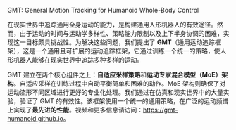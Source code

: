 GMT: General Motion Tracking for Humanoid Whole-Body Control



在现实世界中追踪通用全身运动的能力，是构建通用人形机器人的有效途径。然而，由于运动的时间与运动学多样性、策略能力限制以及上下半身协调的困难，实现这一目标颇具挑战性。为解决这些问题，我们提出了 **GMT**（通用运动追踪框架），这是一个通用且可扩展的运动追踪框架，它通过训练一个统一的策略，使人形机器人能够在现实世界中追踪多种多样的运动。    

GMT 建立在两个核心组件之上：**自适应采样策略**和**运动专家混合模型（MoE）架构**。自适应采样在训练过程中自动平衡简单和困难的动作。MoE 架构则确保了对运动流形不同区域进行更好的专业化处理。我们通过在仿真和现实世界中的大量实验，验证了 GMT 的有效性。该框架使用一个统一的通用策略，在广泛的运动频谱上实现了**最先进的性能**。视频和更多信息请访问：<https://gmt-humanoid.github.io>。    